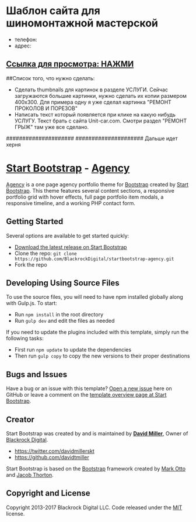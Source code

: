 # Шаблон сайта для шиномонтажной мастерской
* телефон:
* адрес:
## [Cсылка для просмотра: НАЖМИ](https://usermuser.github.io/startbootstrap-agency/) 

##Список того, что нужно сделать:
* Сделать thumbnails для картинок в разделе УСЛУГИ. Сейчас загружаются большие картинки, нужно сделать
их копии размером 400x300. Для примера одну я уже сделал картинка "РЕМОНТ ПРОКОЛОВ И ПОРЕЗОВ"
* Написать текст который появляется при клике на какую нибудь УСЛУГУ. Текст брать с сайта Unit-car.com. Смотри раздел "РЕМОНТ ГРЫЖ" там уже все сделано.




#####################
#####################
Дальше идет херня
# [Start Bootstrap](http://startbootstrap.com/) - [Agency](http://startbootstrap.com/template-overviews/agency/)

[Agency](http://startbootstrap.com/template-overviews/agency/) is a one page agency portfolio theme for [Bootstrap](http://getbootstrap.com/) created by [Start Bootstrap](http://startbootstrap.com/). This theme features several content sections, a responsive portfolio grid with hover effects, full page portfolio item modals, a responsive timeline, and a working PHP contact form.

## Getting Started

Several options are available to get started quickly:
* [Download the latest release on Start Bootstrap](http://startbootstrap.com/template-overviews/agency/)
* Clone the repo: `git clone https://github.com/BlackrockDigital/startbootstrap-agency.git`
* Fork the repo

## Developing Using Source Files

To use the source files, you will need to have npm installed globally along with Gulp.js. To start:
* Run `npm install` in the root directory
* Run `gulp dev` and edit the files as needed

If you need to update the plugins included with this template, simply run the following tasks:
* First run `npm update` to update the dependencies
* Then run `gulp copy` to copy the new versions to their proper destinations

## Bugs and Issues

Have a bug or an issue with this template? [Open a new issue](https://github.com/BlackrockDigital/startbootstrap-agency/issues) here on GitHub or leave a comment on the [template overview page at Start Bootstrap](http://startbootstrap.com/template-overviews/agency/).

## Creator

Start Bootstrap was created by and is maintained by **[David Miller](http://davidmiller.io/)**, Owner of [Blackrock Digital](http://blackrockdigital.io/).

* https://twitter.com/davidmillerskt
* https://github.com/davidtmiller

Start Bootstrap is based on the [Bootstrap](http://getbootstrap.com/) framework created by [Mark Otto](https://twitter.com/mdo) and [Jacob Thorton](https://twitter.com/fat).


## Copyright and License

Copyright 2013-2017 Blackrock Digital LLC. Code released under the [MIT](https://github.com/BlackrockDigital/startbootstrap-agency/blob/gh-pages/LICENSE) license.

